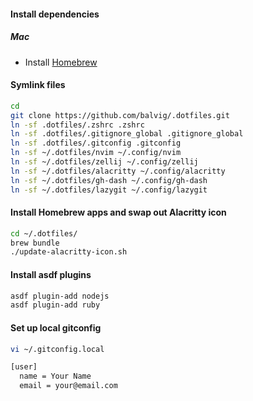 #### Install dependencies

##### Mac
- Install [Homebrew](https://brew.sh/)

#### Symlink files

```bash
cd
git clone https://github.com/balvig/.dotfiles.git
ln -sf .dotfiles/.zshrc .zshrc
ln -sf .dotfiles/.gitignore_global .gitignore_global
ln -sf .dotfiles/.gitconfig .gitconfig
ln -sf ~/.dotfiles/nvim ~/.config/nvim
ln -sf ~/.dotfiles/zellij ~/.config/zellij
ln -sf ~/.dotfiles/alacritty ~/.config/alacritty
ln -sf ~/.dotfiles/gh-dash ~/.config/gh-dash
ln -sf ~/.dotfiles/lazygit ~/.config/lazygit
```

#### Install Homebrew apps and swap out Alacritty icon

```bash
cd ~/.dotfiles/
brew bundle
./update-alacritty-icon.sh
```

#### Install asdf plugins
```bash
asdf plugin-add nodejs
asdf plugin-add ruby
```

#### Set up local gitconfig

```bash
vi ~/.gitconfig.local

[user]
  name = Your Name
  email = your@email.com
```
